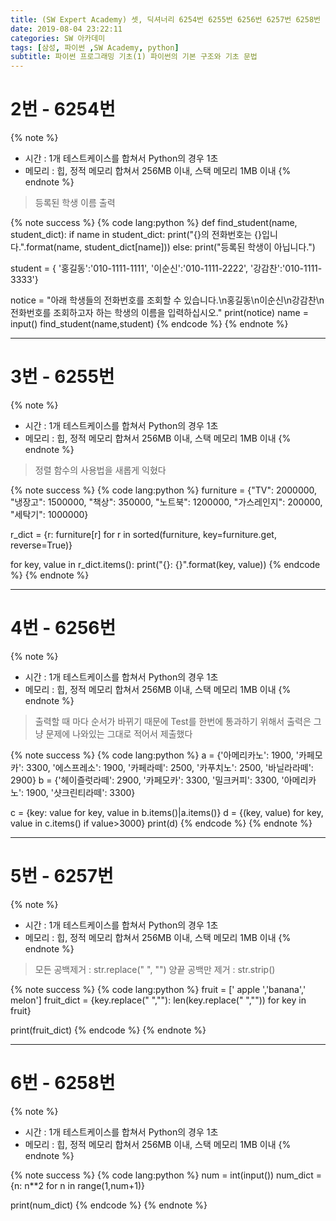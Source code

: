 ```yaml
---
title: (SW Expert Academy) 셋, 딕셔너리 6254번 6255번 6256번 6257번 6258번
date: 2019-08-04 23:22:11
categories: SW 아카데미
tags: [삼성, 파이썬 ,SW Academy, python]
subtitle: 파이썬 프로그래밍 기초(1) 파이썬의 기본 구조와 기초 문법
---
```


# 2번 - 6254번

{% note %}
- 시간 : 1개 테스트케이스를 합쳐서 Python의 경우 1초
- 메모리 : 힙, 정적 메모리 합쳐서 256MB 이내, 스택 메모리 1MB 이내
{% endnote %}

> 등록된 학생 이름 출력

{% note success %}
{% code lang:python %}
def find_student(name, student_dict):
    if name in student_dict:
        print("{}의 전화번호는 {}입니다.".format(name, student_dict[name]))
    else:
        print("등록된 학생이 아닙니다.")

student = {
    '홍길동':'010-1111-1111',
    '이순신':'010-1111-2222',
    '강감찬':'010-1111-3333'}

notice = "아래 학생들의 전화번호를 조회할 수 있습니다.\n홍길동\n이순신\n강감찬\n전화번호를 조회하고자 하는 학생의 이름을 입력하십시오."
print(notice)
name = input()
find_student(name,student)
{% endcode %}
{% endnote %}

------

# 3번 - 6255번

{% note %}
- 시간 : 1개 테스트케이스를 합쳐서 Python의 경우 1초
- 메모리 : 힙, 정적 메모리 합쳐서 256MB 이내, 스택 메모리 1MB 이내
{% endnote %}

> 정렬 함수의 사용법을 새롭게 익혔다

{% note success %}
{% code lang:python %}
furniture = {"TV": 2000000,
         "냉장고": 1500000,
         "책상": 350000,
         "노트북": 1200000,
         "가스레인지": 200000,
         "세탁기": 1000000}

r_dict = {r: furniture[r] for r in sorted(furniture, key=furniture.get, reverse=True)}

for key, value in r_dict.items():
    print("{}: {}".format(key, value))
{% endcode %}
{% endnote %}

------

# 4번 - 6256번

{% note %}
- 시간 : 1개 테스트케이스를 합쳐서 Python의 경우 1초
- 메모리 : 힙, 정적 메모리 합쳐서 256MB 이내, 스택 메모리 1MB 이내
{% endnote %}

> 출력할 때 마다 순서가 바뀌기 때문에 Test를 한번에 통과하기 위해서 출력은 그냥 문제에 나와있는 그대로 적어서 제출했다

{% note success %}
{% code lang:python %}
a = {'아메리카노': 1900, '카페모카': 3300, '에스프레소': 1900, '카페라떼': 2500, '카푸치노': 2500, '바닐라라떼': 2900}
b = {'헤이즐럿라떼': 2900, '카페모카': 3300, '밀크커피': 3300, '아메리카노': 1900, '샷크린티라떼': 3300}

c = {key: value for key, value in b.items()|a.items()}
d = {(key, value) for key, value in c.items() if value>3000}
print(d)
{% endcode %}
{% endnote %}

------

# 5번 - 6257번

{% note %}
- 시간 : 1개 테스트케이스를 합쳐서 Python의 경우 1초
- 메모리 : 힙, 정적 메모리 합쳐서 256MB 이내, 스택 메모리 1MB 이내
{% endnote %}

> 모든 공백제거 : str.replace(" ", "")
> 양끝 공백만 제거 : str.strip()

{% note success %}
{% code lang:python %}
fruit = ['   apple    ','banana','  melon']
fruit_dict = {key.replace(" ",""): len(key.replace(" ","")) for key in fruit}

print(fruit_dict)
{% endcode %}
{% endnote %}

------

# 6번 - 6258번

{% note %}
- 시간 : 1개 테스트케이스를 합쳐서 Python의 경우 1초
- 메모리 : 힙, 정적 메모리 합쳐서 256MB 이내, 스택 메모리 1MB 이내
{% endnote %}


{% note success %}
{% code lang:python %}
num = int(input())
num_dict = {n: n**2 for n in range(1,num+1)}

print(num_dict)
{% endcode %}
{% endnote %}
